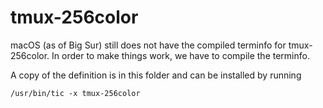 # tmux-256color

macOS (as of Big Sur) still does not have the compiled terminfo for
tmux-256color. In order to make things work, we have to compile the terminfo.

A copy of the definition is in this folder and can be installed by running

```
/usr/bin/tic -x tmux-256color
```
